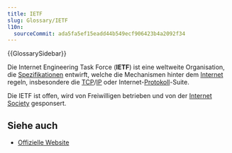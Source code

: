```yaml
---
title: IETF
slug: Glossary/IETF
l10n:
  sourceCommit: ada5fa5ef15eadd44b549ecf906423b4a2092f34
---
```


{{GlossarySidebar}}

Die Internet Engineering Task Force (**IETF**) ist eine weltweite Organisation, die [Spezifikationen](/de/docs/Glossary/specification) entwirft, welche die Mechanismen hinter dem [Internet](/de/docs/Glossary/Internet) regeln, insbesondere die [TCP](/de/docs/Glossary/TCP)/[IP](/de/docs/Glossary/IPv6) oder Internet-[Protokoll](/de/docs/Glossary/Protocol)-Suite.

Die IETF ist offen, wird von Freiwilligen betrieben und von der [Internet Society](https://www.internetsociety.org/) gesponsert.

## Siehe auch

- [Offizielle Website](https://www.ietf.org/)
